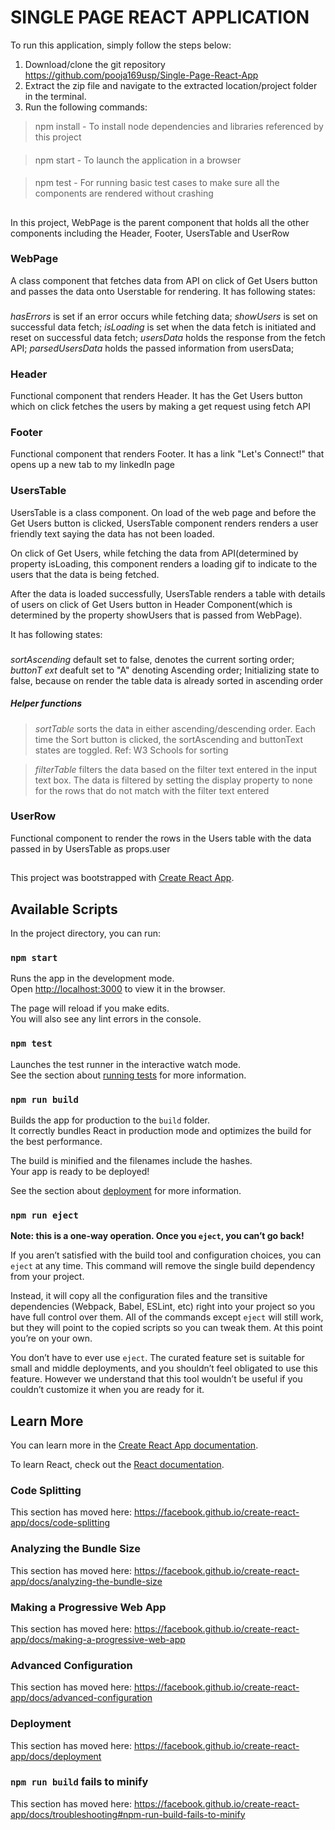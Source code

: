 # SINGLE PAGE REACT APPLICATION

To run this application, simply follow the steps below:
1. Download/clone the git repository https://github.com/pooja169usp/Single-Page-React-App
2. Extract the zip file and navigate to the extracted location/project folder in the terminal.
3. Run the following commands:
> npm install - To install node dependencies and libraries referenced by this project
####
> npm start - To launch the application in a browser
####
> npm test - For running basic test cases to make sure all the components are rendered without crashing

##

In this project, WebPage is the parent component that holds all the other components including the Header, Footer, UsersTable and UserRow

### WebPage
A class component that fetches data from API on click of Get Users button and passes the data onto Userstable for rendering.
It has following states:
###
   *hasErrors* is set if an error occurs while fetching data;
   *showUsers* is set on successful data fetch;
   *isLoading* is set when the data fetch is initiated and reset on successful data fetch;
   *usersData* holds the response from the fetch API;
   *parsedUsersData* holds the passed information from usersData; 
 
### Header
Functional component that renders Header. It has the Get Users button which on click fetches the users by making a get request using fetch API

### Footer
Functional component that renders Footer. It has a link "Let's Connect!" that opens up a new tab to my linkedIn page

### UsersTable
UsersTable is a class component. On load of the web page and before the Get Users button is clicked, UsersTable component renders renders a user friendly text saying the data has not been loaded. 

On click of Get Users, while fetching the data from API(determined by property isLoading, this component renders a loading gif to indicate to the users that the data is being fetched. 

After the data is loaded successfully, UsersTable renders a table with details of users on click of Get Users button in Header Component(which is determined by the property showUsers that is passed from WebPage).

It has following states:
###
   *sortAscending* default set to false, denotes the current sorting order;
   *buttonT ext* deafult set to "A" denoting Ascending order;
Initializing state to false, because on render the table data is already sorted in ascending order

##### Helper functions
> *sortTable* sorts the data in either ascending/descending order. Each time the Sort button is clicked, the sortAscending and buttonText states are toggled. Ref: W3 Schools for sorting

> *filterTable* filters the data based on the filter text entered in the input text box. The data is filtered by setting the display property to none for the rows that do not match with the filter text entered

### UserRow
Functional component to render the rows in the Users table with the data passed in by UsersTable as props.user


##

This project was bootstrapped with [Create React App](https://github.com/facebook/create-react-app).

## Available Scripts

In the project directory, you can run:

### `npm start`

Runs the app in the development mode.<br>
Open [http://localhost:3000](http://localhost:3000) to view it in the browser.

The page will reload if you make edits.<br>
You will also see any lint errors in the console.

### `npm test`

Launches the test runner in the interactive watch mode.<br>
See the section about [running tests](https://facebook.github.io/create-react-app/docs/running-tests) for more information.

### `npm run build`

Builds the app for production to the `build` folder.<br>
It correctly bundles React in production mode and optimizes the build for the best performance.

The build is minified and the filenames include the hashes.<br>
Your app is ready to be deployed!

See the section about [deployment](https://facebook.github.io/create-react-app/docs/deployment) for more information.

### `npm run eject`

**Note: this is a one-way operation. Once you `eject`, you can’t go back!**

If you aren’t satisfied with the build tool and configuration choices, you can `eject` at any time. This command will remove the single build dependency from your project.

Instead, it will copy all the configuration files and the transitive dependencies (Webpack, Babel, ESLint, etc) right into your project so you have full control over them. All of the commands except `eject` will still work, but they will point to the copied scripts so you can tweak them. At this point you’re on your own.

You don’t have to ever use `eject`. The curated feature set is suitable for small and middle deployments, and you shouldn’t feel obligated to use this feature. However we understand that this tool wouldn’t be useful if you couldn’t customize it when you are ready for it.

## Learn More

You can learn more in the [Create React App documentation](https://facebook.github.io/create-react-app/docs/getting-started).

To learn React, check out the [React documentation](https://reactjs.org/).

### Code Splitting

This section has moved here: https://facebook.github.io/create-react-app/docs/code-splitting

### Analyzing the Bundle Size

This section has moved here: https://facebook.github.io/create-react-app/docs/analyzing-the-bundle-size

### Making a Progressive Web App

This section has moved here: https://facebook.github.io/create-react-app/docs/making-a-progressive-web-app

### Advanced Configuration

This section has moved here: https://facebook.github.io/create-react-app/docs/advanced-configuration

### Deployment

This section has moved here: https://facebook.github.io/create-react-app/docs/deployment

### `npm run build` fails to minify

This section has moved here: https://facebook.github.io/create-react-app/docs/troubleshooting#npm-run-build-fails-to-minify
